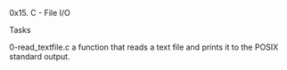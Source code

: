 0x15. C - File I/O

Tasks

0-read_textfile.c a function that reads a text file and prints it to the POSIX standard output.
